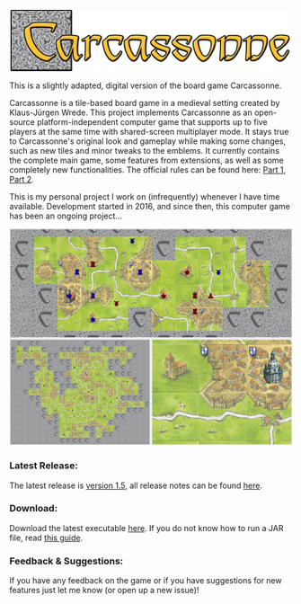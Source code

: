 
<p align="center"> 
	<img alt="carcassonne logo" src="src/main/resources/splash@200pct.png?raw=true" width="500">
</p>

This is a slightly adapted, digital version of the board game Carcassonne.

Carcassonne is a tile-based board game in a medieval setting created by Klaus-Jürgen Wrede.
This project implements Carcassonne as an open-source platform-independent computer game that supports up to five players at the same time with shared-screen multiplayer mode. It stays true to Carcassonne's original look and gameplay while making some changes, such as new tiles and minor tweaks to the emblems. It currently contains the complete main game, some features from extensions, as well as some completely new functionalities.
The official rules can be found here: [Part 1](https://images.zmangames.com/filer_public/d5/20/d5208d61-8583-478b-a06d-b49fc9cd7aaa/zm7810_carcassonne_rules.pdf), [Part 2](https://images.zmangames.com/filer_public/14/af/14af825c-9879-42b8-851d-35ce41df7767/carcassonne-supplement.pdf).

This is my personal project I work on (infrequently) whenever I have time available.
Development started in 2016, and since then, this computer game has been an ongoing project...

<p align="center">
	<img alt="a screenshot of the game" src="preview.jpg?raw=true" width="750">
</p>

### Latest Release:
The latest release is [version 1.5](https://github.com/tsaglam/Carcassonne/releases/tag/v1.5), all release notes can be found [here](https://github.com/tsaglam/Carcassonne/releases).

### Download:
Download the latest executable [here](https://github.com/tsaglam/Carcassonne/releases/download/v1.5/Carcassonne.v1.5.jar). If you do not know how to run a JAR file, read [this guide](https://www.wikihow.com/Run-a-.Jar-Java-File).

### Feedback & Suggestions:
If you have any feedback on the game or if you have suggestions for new features just let me know (or open up a new issue)!
